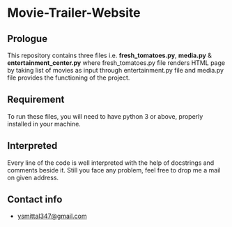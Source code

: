 # Movie-Trailer-Website
## Prologue
This repository contains three files i.e. **fresh_tomatoes.py**, **media.py** & **entertainment_center.py** where fresh_tomatoes.py file
renders HTML page by taking list of movies as input through entertainment.py file and media.py file provides the functioning of the project.
## Requirement
To run these files, you will need to have python 3 or above, properly installed in your machine.
## Interpreted
Every line of the code is well interpreted with the help of docstrings and comments beside it. Still you face any problem, feel free to 
drop me a mail on given address.
## Contact info
- ysmittal347@gmail.com
